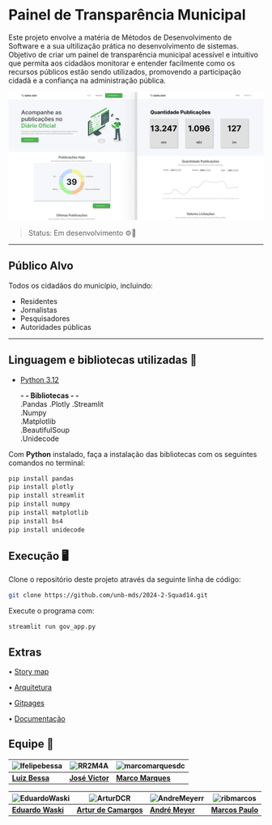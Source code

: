 # Painel de Transparência Municipal

Este projeto envolve a matéria de Métodos de Desenvolvimento de Software e a sua ultilização prática no desenvolvimento de sistemas. Objetivo de criar um painel de transparência municipal acessível e intuitivo que permita aos cidadãos monitorar e entender facilmente como os recursos públicos estão sendo utilizados, promovendo a participação cidadã e a confiança na administração pública. 

![Descrição da Imagem](prototipo/prototipo.png)

> Status: Em desenvolvimento ⚙️🔨

---

## Público Alvo
Todos os cidadãos do município, incluindo:

- Residentes
- Jornalistas
- Pesquisadores
- Autoridades públicas

---

## Linguagem e bibliotecas utilizadas 🦾
- [Python 3.12](https://www.python.org/downloads/)

  **- - Bibliotecas - -**<br>
  .Pandas
  .Plotly
  .Streamlit  
  .Numpy  
  .Matplotlib  
  .BeautifulSoup  
  .Unidecode

Com <b>Python</b> instalado, faça a instalação das bibliotecas com os seguintes comandos no terminal:
```bash
pip install pandas
pip install plotly
pip install streamlit
pip install numpy
pip install matplotlib
pip install bs4
pip install unidecode
```

## Execução 🖥️
Clone o repositório deste projeto através da seguinte linha de código:
```bash
git clone https://github.com/unb-mds/2024-2-Squad14.git
```  

Execute o programa com:
```bash
streamlit run gov_app.py
```
## Extras
 • [Story map]()
 
 • [Arquitetura]()

 • [Gitpages](unb-mds.github.io/2024-2-Squad14/)

 • [Documentação]()
 

## Equipe 👤


| ![lfelipebessa](https://github.com/lfelipebessa.png) | ![RR2M4A](https://github.com/RR2M4A.png) | ![marcomarquesdc](https://github.com/marcomarquesdc.png) |
|-----------------------------------------------------|------------------------------------------|------------------------------------------|
| **[Luiz Bessa](https://github.com/lfelipebessa)** | **[José Victor](https://github.com/RR2M4A)** | **[Marco Marques](https://github.com/marcomarquesdc)** |

| ![EduardoWaski](https://github.com/EduardoWaski.png) | ![ArturDCR](https://github.com/ArturDCR.png) | ![AndreMeyerr](https://github.com/AndreMeyerr.png) | ![ribmarcos](https://github.com/ribmarcos.png) |
|------------------------------------------|------------------------------------------|------------------------------------------|------------------------------------------|
| **[Eduardo Waski](https://github.com/EduardoWaski)** | **[Artur de Camargos](https://github.com/ArturDCR)** | **[André Meyer](https://github.com/AndreMeyerr)** | **[Marcos Paulo](https://github.com/ribmarcos)** |








